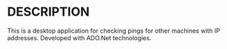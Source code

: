 # DESCRIPTION
This is a desktop application for checking pings for other machines with IP addresses.
Developed with ADO.Net technologies.
